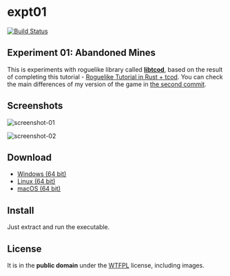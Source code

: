 # expt01

[![Build Status](https://travis-ci.org/saintech/expt01.svg?branch=master)](https://travis-ci.org/saintech/expt01)

## Experiment 01: Abandoned Mines

This is experiments with roguelike library called **[libtcod](https://github.com/libtcod/libtcod)**, based on the result of completing this tutorial - [Roguelike Tutorial in Rust + tcod](https://tomassedovic.github.io/roguelike-tutorial/). You can check the main differences of my version of the game in [the second commit](https://github.com/saintech/expt01/commit/e7046a0#diff-639fbc4ef05b315af92b4d836c31b023).

## Screenshots

![screenshot-01](https://user-images.githubusercontent.com/4853612/65739522-3c4c9180-e0ee-11e9-9e45-ca7782350e77.png)

![screenshot-02](https://user-images.githubusercontent.com/4853612/65738723-7ec09f00-e0eb-11e9-9111-69e9371b8088.png)

## Download

* [Windows (64 bit)](https://github.com/saintech/expt01/releases/latest/download/expt01-x86_64-pc-windows-msvc.zip)
* [Linux (64 bit)](https://github.com/saintech/expt01/releases/latest/download/expt01-x86_64-unknown-linux-gnu.tar.gz)
* [macOS (64 bit)](https://github.com/saintech/expt01/releases/latest/download/expt01-x86_64-apple-darwin.tar.gz)

## Install

Just extract and run the executable.

## License

It is in the **public domain** under the [WTFPL](http://www.wtfpl.net/about/) license, including images.